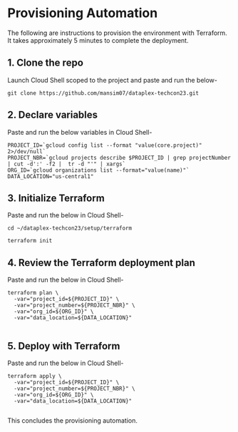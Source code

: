 # Provisioning Automation

The following are instructions to provision the environment with Terraform. It takes approximately 5 minutes to complete the deployment.

## 1. Clone the repo

Launch Cloud Shell scoped to the project and paste and run the below-
```
git clone https://github.com/mansim07/dataplex-techcon23.git
```


## 2. Declare variables

Paste and run the below variables in Cloud Shell-
```
PROJECT_ID=`gcloud config list --format "value(core.project)" 2>/dev/null`
PROJECT_NBR=`gcloud projects describe $PROJECT_ID | grep projectNumber | cut -d':' -f2 |  tr -d "'" | xargs`
ORG_ID=`gcloud organizations list --format="value(name)"`
DATA_LOCATION="us-central1"
```

## 3. Initialize Terraform

Paste and run the below  in Cloud Shell-
```
cd ~/dataplex-techcon23/setup/terraform

terraform init
```

## 4. Review the Terraform deployment plan

Paste and run the below  in Cloud Shell-
```
terraform plan \
  -var="project_id=${PROJECT_ID}" \
  -var="project_number=${PROJECT_NBR}" \
  -var="org_id=${ORG_ID}" \
  -var="data_location=${DATA_LOCATION}"
  
```

## 5. Deploy with Terraform

Paste and run the below  in Cloud Shell-
```
terraform apply \
  -var="project_id=${PROJECT_ID}" \
  -var="project_number=${PROJECT_NBR}" \
  -var="org_id=${ORG_ID}" \
  -var="data_location=${DATA_LOCATION}"
  
```

This concludes the provisioning automation.